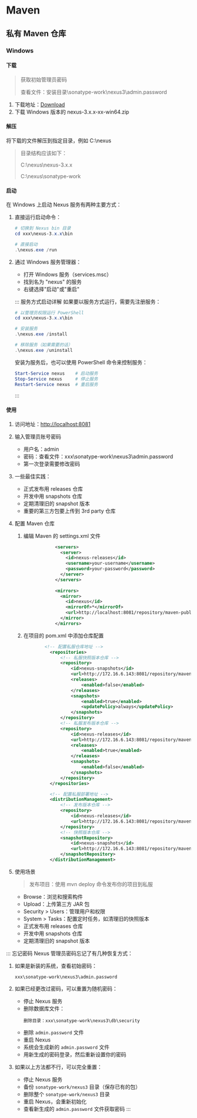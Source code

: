 # Maven

## 私有 Maven 仓库

### Windows

#### 下载

> 获取初始管理员密码
> 
> 查看文件：安装目录\sonatype-work\nexus3\admin.password

1. 下载地址：[Download](https://help.sonatype.com/en/orientdb-downloads.html)
2. 下载 Windows 版本的 nexus-3.x.x-xx-win64.zip

#### 解压

将下载的文件解压到指定目录，例如 C:\nexus

   > 目录结构应该如下：
   > 
   > C:\nexus\nexus-3.x.x
   > 
   > C:\nexus\sonatype-work

#### 启动

在 Windows 上启动 Nexus 服务有两种主要方式：

1. 直接运行启动命令：
   ```powershell
   # 切换到 Nexus bin 目录
   cd xxx\nexus-3.x.x\bin
   
   # 直接启动
   .\nexus.exe /run
   ```

2. 通过 Windows 服务管理器：
    - 打开 Windows 服务（services.msc）
    - 找到名为 "nexus" 的服务
    - 右键选择"启动"或"重启"

   ::: 服务方式启动详解
   如果要以服务方式运行，需要先注册服务：
   
   ```powershell
   # 以管理员权限运行 PowerShell
   cd xxx\nexus-3.x.x\bin
   
   # 安装服务
   .\nexus.exe /install
   
   # 移除服务（如果需要的话）
   .\nexus.exe /uninstall
   ```
   
   安装为服务后，也可以使用 PowerShell 命令来控制服务：
   
   ```powershell
   Start-Service nexus    # 启动服务
   Stop-Service nexus     # 停止服务
   Restart-Service nexus  # 重启服务
   ```
   :::

#### 使用

1. 访问地址：[http://localhost:8081](http://localhost:8081)

2. 输入管理员账号密码
   - 用户名：admin
   - 密码：查看文件：xxx\sonatype-work\nexus3\admin.password
   - 第一次登录需要修改密码

3. 一些最佳实践：
   - 正式发布用 releases 仓库
   - 开发中用 snapshots 仓库
   - 定期清理旧的 snapshot 版本
   - 重要的第三方包要上传到 3rd party 仓库

4. 配置 Maven 仓库

   1. 编辑 Maven 的 settings.xml 文件
      ```xml
                  <servers>
                    <server>
                      <id>nexus-releases</id>
                      <username>your-username</username>
                      <password>your-password</password>
                    </server>
                  </servers>
          
                  <mirrors>
                    <mirror>
                      <id>nexus</id>
                      <mirrorOf>*</mirrorOf>
                      <url>http://localhost:8081/repository/maven-public/</url>
                    </mirror>
                  </mirrors>
      ```
   2. 在项目的 pom.xml 中添加仓库配置
   
       ```xml
               <!-- 配置私服仓库地址 -->
                 <repositories>
                     <!-- 私服快照版本仓库 -->
                     <repository>
                         <id>nexus-snapshots</id>
                         <url>http://172.16.6.143:8081/repository/maven-snapshots/</url>
                         <releases>
                             <enabled>false</enabled>
                         </releases>
                         <snapshots>
                             <enabled>true</enabled>
                             <updatePolicy>always</updatePolicy>
                         </snapshots>
                     </repository>
                     <!-- 私服发布版本仓库 -->
                     <repository>
                         <id>nexus-releases</id>
                         <url>http://172.16.6.143:8081/repository/maven-releases/</url>
                         <releases>
                             <enabled>true</enabled>
                         </releases>
                         <snapshots>
                             <enabled>false</enabled>
                         </snapshots>
                     </repository>
                 </repositories>
      
                 <!-- 配置私服部署地址 -->
                 <distributionManagement>
                     <!-- 发布版本仓库 -->
                     <repository>
                         <id>nexus-releases</id>
                         <url>http://172.16.6.143:8081/repository/maven-releases/</url>
                     </repository>
                     <!-- 快照版本仓库 -->
                     <snapshotRepository>
                         <id>nexus-snapshots</id>
                         <url>http://172.16.6.143:8081/repository/maven-snapshots/</url>
                     </snapshotRepository>
                 </distributionManagement>
       ```
      
5. 使用场景
   > 发布项目：使用 mvn deploy 命令发布你的项目到私服

   - Browse：浏览和搜索构件
   - Upload：上传第三方 JAR 包
   - Security > Users：管理用户和权限
   - System > Tasks：配置定时任务，如清理旧的快照版本
   - 正式发布用 releases 仓库
   - 开发中用 snapshots 仓库
   - 定期清理旧的 snapshot 版本

::: 忘记密码
Nexus 管理员密码忘记了有几种恢复方式：

1. 如果是新装的系统，查看初始密码：
   ```
   xxx\sonatype-work\nexus3\admin.password
   ```

2. 如果已经更改过密码，可以重置为随机密码：
   - 停止 Nexus 服务
   - 删除数据库文件：
     ```
     删除目录：xxx\sonatype-work\nexus3\db\security
     ```
   - 删除 `admin.password` 文件
   - 重启 Nexus
   - 系统会生成新的 `admin.password` 文件
   - 用新生成的密码登录，然后重新设置你的密码

3. 如果以上方法都不行，可以完全重置：
   - 停止 Nexus 服务
   - 备份 `sonatype-work/nexus3` 目录（保存已有的包）
   - 删除整个 `sonatype-work/nexus3` 目录
   - 重启 Nexus，会重新初始化
   - 查看新生成的 `admin.password` 文件获取密码
:::

